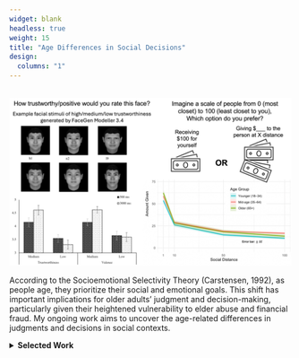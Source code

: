 ```yaml
---
widget: blank
headless: true
weight: 15
title: "Age Differences in Social Decisions"
design:
  columns: "1"
---
```


<div class="row">
  <div class="col-md-6">
    <br>
    <img src="socialpic.jpg" style="max-width:100%;">
    <br>
  </div>
  <div class="col-md-6">
    <p>
      According to the Socioemotional Selectivity Theory (Carstensen, 1992), as people age, they prioritize their social and emotional goals. This shift has important implications for older adults’ judgment and decision-making, particularly given their heightened vulnerability to elder abuse and financial fraud. My ongoing work aims to uncover the age-related differences in judgments and decisions in social contexts.

<br>
<details>
<summary><b>Selected Work</b></summary>
  <b>Lu, Y.</b>, Chen, C., Yin, X., Xu, Y., & Zhang, X. (2021). Viewing time and facial trustworthiness perception: Giving it a second thought may not work for older adults. <i>PsyCh Journal</i>. [<a href="https://doi.org/10.1002/pchj.469">Link</a>]
  
  <br>
  <b>Lu, Y.</b>, Goscicki, B., & Löckenhoff, C. E. (in preparation). Age differences in social discounting and charitable giving in a U.S. sample.
  
  <br>
  <b>Lu, Y.*</b>, Lin, H.* Löckenhoff, C. E., Zhang, X., & Fung, H. H. (in preparation). Age differences in social discounting and charitable giving in the U.S. and China.

</details>
    </p>
  </div>
</div>
